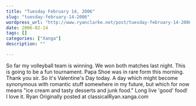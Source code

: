 ```yaml
---
title: "Tuesday February 14, 2006"
slug: "tuesday-february-14-2006"
wordpress_url: "http://www.ryanclarke.net/post/tuesday-february-14-2006/"
date: 2006-02-14
tags: []
categories: ["Xanga"]
description: ""

---
```


So far my volleyball team is winning. We won both matches last night. This is going to be a fun tournament.
Papa Shoe was in rare form this morning. Thank you sir.
So it's Valentine's Day today. A day which might become synonymous with romantic stuff somewhere in my future, but which for now means "ice cream and tasty desserts and junk food." Long live 'good' food! I love it.
Ryan
Originally posted at classicalRyan.xanga.com
